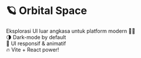 # 🪐 Orbital Space

Eksplorasi UI luar angkasa untuk platform modern 👨‍🚀  
🌗 Dark-mode by default  
🎯 UI responsif & animatif  
🔥 Vite + React power!
